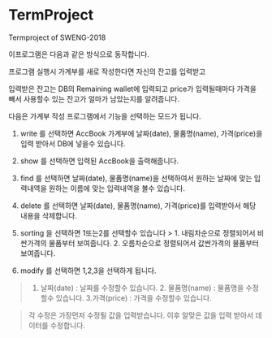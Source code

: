 # TermProject
Termproject of SWENG-2018

이프로그램은 다음과 같은 방식으로 동작합니다.

프로그램 실행시 가계부를 새로 작성한다면 자신의 잔고를 입력받고

입력받은 잔고는 DB의 Remaining wallet에 입력되고 price가 입력될때마다 가격을 빼서 사용할수 있는 잔고가 얼마가 남았는지를 알려줍니다.

다음은 가계부 작성 프로그램에서 기능을 선택하는 모드가 됩니다.

1. write 를 선택하면 AccBook 가계부에 날짜(date), 물품명(name), 가격(price)을 입력 받아서 DB에 넣을수 있습니다.

2. show 를 선택하면 입력된 AccBook을 출력해줍니다.

3. find 를 선택하면 날짜(date), 물품명(name)을 선택하여서 원하는 날짜에 맞는 입력내역을 원하는 이름에 맞는 입력내역을 볼수 있습니다.

4. delete 를 선택하면 날짜(date), 물품명(name), 가격(price)를 입력받아서 해당 내용을 삭제합니다.

5. sorting 을 선택하면 1또는2를 선택할수 있습니다 > 1. 내림차순으로 정렬되어서 비싼가격의 물품부터 보여줍니다. 2. 오름차순으로 정렬되어서 값싼가격의 물품부터 보여줍니다.

6. modify 를 선택하면 1,2,3을 선택하게 됩니다. 

> 1. 날짜(date) : 날짜를 수정할수 있습니다. 2. 물품명(name) : 물품명을 수정할수 있습니다. 3.가격(price) : 가격을 수정할수 있습니다.

> 각 수정은 가장먼저 수정될 값을 입력받습니다. 이후 알맞은 값을 입력 받아서 데이터를 수정합니다.


